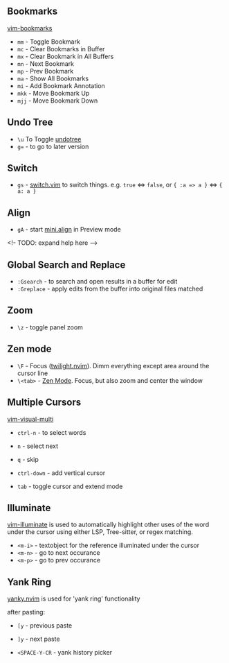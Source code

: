 ## Bookmarks

[vim-bookmarks](https://github.com/MattesGroeger/vim-bookmarks)

- `mm` - Toggle Bookmark
- `mc` - Clear Bookmarks in Buffer
- `mx` - Clear Bookmark in All Buffers
- `mn` - Next Bookmark
- `mp` - Prev Bookmark
- `ma` - Show All Bookmarks
- `mi` - Add Bookmark Annotation
- `mkk` - Move Bookmark Up
- `mjj` - Move Bookmark Down

## Undo Tree

- `\u` To Toggle [undotree](http://github.com/mbbill/undotree)
- `g=` - to go to later version

## Switch

- `gs` - [switch.vim](https://github.com/AndrewRadev/switch.vim) to switch things. e.g. `true` <=> `false`, or `{ :a => a }` <=> `{ a: a }`

## Align

- `gA` - start [mini.align](https://github.com/echasnovski/mini.align) in Preview mode

<!- TODO: expand help here -->

## Global Search and Replace

- `:Gsearch` - to search and open results in a buffer for edit
- `:Greplace` - apply edits from the buffer into original files matched

## Zoom

- `\z` - toggle panel zoom

## Zen mode

- `\F` - Focus ([twilight.nvim](https://github.com/folke/twilight.nvim)). Dimm everything except area around the cursor line
- `\<tab>` - [Zen Mode](https://github.com/folke/zen-mode.nvim). Focus, but also zoom and center the window

## Multiple Cursors

[vim-visual-multi](https://github.com/mg979/vim-visual-multi)

- `ctrl-n` - to select words
- `n` - select next
- `q` - skip

- `ctrl-down` - add vertical cursor

- `tab` - toggle cursor and extend mode

## Illuminate

[vim-illuminate](https://github.com/RRethy/vim-illuminate) is used to automatically
highlight other uses of the word under the cursor using either LSP, Tree-sitter, or regex matching.

- `<m-i>` - textobject for the reference illuminated under the cursor
- `<m-n>` - go to next occurance
- `<m-p>` - go to prev occurance

## Yank Ring

[yanky.nvim](https://github.com/gbprod/yanky.nvim) is used for 'yank ring' functionality

after pasting:

- `[y` - previous paste
- `]y` - next paste

- `<SPACE-Y-CR` - yank history picker
